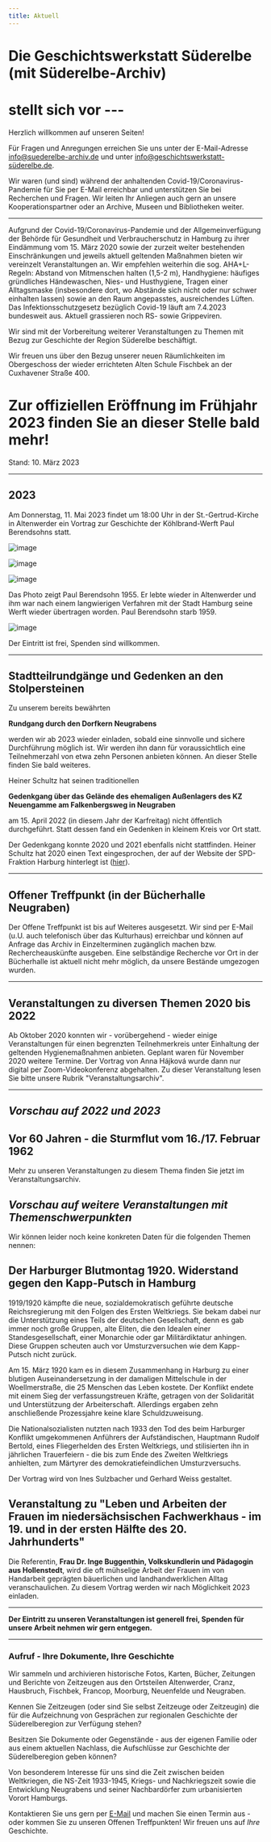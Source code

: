 ```yaml
---
title: Aktuell
---
```


# Die Geschichtswerkstatt Süderelbe (mit Süderelbe-Archiv)
# stellt sich vor ---

Herzlich willkommen auf unseren Seiten! 

Für Fragen und Anregungen erreichen Sie uns unter der E-Mail-Adresse [info@suederelbe-archiv.de](mailto:info@suederelbe-archiv.de) und unter [info@geschichtswerkstatt-süderelbe.de](mailto:info@geschichtswerkstatt-suederelbe.de).

Wir waren (und sind) während der anhaltenden Covid-19/Coronavirus-Pandemie für Sie per E-Mail erreichbar und unterstützen Sie bei Recherchen und Fragen.
Wir leiten Ihr Anliegen auch gern an unsere Kooperationspartner oder an Archive, Museen und Bibliotheken weiter.


* * *

Aufgrund der Covid-19/Coronavirus-Pandemie und der Allgemeinverfügung der Behörde für Gesundheit und Verbraucherschutz in Hamburg zu ihrer Eindämmung vom 15. März 2020 sowie der zurzeit weiter bestehenden Einschränkungen und jeweils aktuell geltenden Maßnahmen bieten wir vereinzelt Veranstaltungen an.
Wir empfehlen weiterhin die sog. AHA+L-Regeln: Abstand von Mitmenschen halten (1,5-2 m), Handhygiene: häufiges gründliches Händewaschen, Nies- und Husthygiene, Tragen einer Alltagsmaske (insbesondere dort, wo Abstände sich nicht oder nur schwer einhalten lassen) sowie an den Raum angepasstes, ausreichendes Lüften.
Das Infektionsschutzgesetz bezüglich Covid-19 läuft am 7.4.2023 bundesweit aus. Aktuell grassieren noch RS- sowie Grippeviren.

Wir sind mit der Vorbereitung weiterer Veranstaltungen zu Themen mit Bezug zur Geschichte der Region Süderelbe beschäftigt.

Wir freuen uns über den Bezug unserer neuen Räumlichkeiten im Obergeschoss der wieder errichteten Alten Schule Fischbek an der Cuxhavener Straße 400. 

# Zur offiziellen Eröffnung im Frühjahr 2023 finden Sie an dieser Stelle bald mehr!



Stand: 10. März 2023


* * *


## **2023**

Am Donnerstag, 11. Mai 2023 findet um 18:00 Uhr in der St.-Gertrud-Kirche in Altenwerder ein Vortrag zur Geschichte der Köhlbrand-Werft Paul Berendsohns statt. 

![image](https://user-images.githubusercontent.com/31505945/224285268-df5a1001-8bbe-4afc-a79a-bca918a380d1.png)

![image](https://user-images.githubusercontent.com/31505945/224285468-0e2bbb50-6bbf-406d-a12b-817bac2d730a.png)



![image](https://user-images.githubusercontent.com/31505945/224283154-5d76e8d6-c817-44fe-9015-b2dcdee28af1.png)


Das Photo zeigt Paul Berendsohn 1955. Er lebte wieder in Altenwerder und ihm war nach einem langwierigen Verfahren mit der Stadt Hamburg seine Werft wieder übertragen worden. Paul Berendsohn starb 1959.

![image](https://user-images.githubusercontent.com/31505945/224282652-ebc1c62a-f823-4f36-ad08-a43698d10b97.png)


Der Eintritt ist frei, Spenden sind willkommen.


* * *


## Stadtteilrundgänge und Gedenken an den Stolpersteinen


Zu unserem bereits bewährten 

**Rundgang durch den Dorfkern Neugrabens**

werden wir ab 2023 wieder einladen, sobald eine sinnvolle und sichere Durchführung möglich ist.
Wir werden ihn dann für voraussichtlich eine Teilnehmerzahl von etwa zehn Personen anbieten können.
An dieser Stelle finden Sie bald weiteres.


Heiner Schultz hat seinen traditionellen

**Gedenkgang über das Gelände des ehemaligen Außenlagers des KZ Neuengamme am Falkenbergsweg in Neugraben**

am 15. April 2022 (in diesem Jahr der Karfreitag) nicht öffentlich durchgeführt. Statt dessen fand ein Gedenken in kleinem Kreis vor Ort statt.

Der Gedenkgang konnte 2020 und 2021 ebenfalls nicht stattfinden. Heiner Schultz hat 2020 einen Text eingesprochen, der auf der Website der SPD-Fraktion Harburg hinterlegt ist ([hier](http://stage.spd-fraktion-harburg.de/2020/04/15/das-kz-vor-der-haustuer-gedenken-an-die-befreiung-15-april-2020/)).


* * *


## Offener Treffpunkt (in der Bücherhalle Neugraben)

Der Offene Treffpunkt ist bis auf Weiteres ausgesetzt. Wir sind per E-Mail (u.U. auch telefonisch über das Kulturhaus) erreichbar und können auf Anfrage das Archiv in Einzelterminen zugänglich machen bzw. Rechercheauskünfte ausgeben. Eine selbständige Recherche vor Ort in der Bücherhalle ist aktuell nicht mehr möglich, da unsere Bestände umgezogen wurden.

* * *

## **Veranstaltungen zu diversen Themen 2020 bis 2022**

Ab Oktober 2020 konnten wir - vorübergehend - wieder einige Veranstaltungen für einen begrenzten Teilnehmerkreis unter Einhaltung der geltenden Hygienemaßnahmen anbieten. Geplant waren für November 2020 weitere Termine. Der Vortrag von Anna Hájková wurde dann nur digital per Zoom-Videokonferenz abgehalten. Zu dieser Veranstaltung lesen Sie bitte unsere Rubrik "Veranstaltungsarchiv".


******      ******      ******      ******      ******      ******      ******      ******      ******      ******      ******      


## *Vorschau auf 2022 und 2023*

 
## **Vor 60 Jahren - die Sturmflut vom 16./17. Februar 1962**
Mehr zu unseren Veranstaltungen zu diesem Thema finden Sie jetzt im Veranstaltungsarchiv.


## *Vorschau auf weitere Veranstaltungen mit Themenschwerpunkten*

Wir können leider noch keine konkreten Daten für die folgenden Themen nennen:

## **Der Harburger Blutmontag 1920. Widerstand gegen den Kapp-Putsch in Hamburg**
1919/1920 kämpfte die neue, sozialdemokratisch geführte deutsche Reichsregierung mit den Folgen des Ersten Weltkriegs. Sie bekam dabei nur die Unterstützung eines Teils der deutschen Gesellschaft, denn es gab immer noch große Gruppen, alte Eliten, die den Idealen einer Standesgesellschaft, einer Monarchie oder gar Militärdiktatur anhingen. Diese Gruppen scheuten auch vor Umsturzversuchen wie dem Kapp-Putsch nicht zurück.

Am 15. März 1920 kam es in diesem Zusammenhang in Harburg zu einer blutigen Auseinandersetzung in der damaligen Mittelschule in der Woellmerstraße, die 25 Menschen das Leben kostete. Der Konflikt endete mit einem Sieg der verfassungstreuen Kräfte, getragen von der Solidarität und Unterstützung der Arbeiterschaft. Allerdings ergaben zehn anschließende Prozessjahre keine klare Schuldzuweisung.

Die Nationalsozialisten nutzten nach 1933 den Tod des beim Harburger Konflikt umgekommenen Anführers der Aufständischen, Hauptmann Rudolf Bertold, eines Fliegerhelden des Ersten Weltkriegs, und stilisierten ihn in jährlichen Trauerfeiern - die bis zum Ende des Zweiten Weltkriegs anhielten, zum Märtyrer des demokratiefeindlichen Umsturzversuchs.

Der Vortrag wird von Ines Sulzbacher und Gerhard Weiss gestaltet. 



## Veranstaltung zu "Leben und Arbeiten der Frauen im niedersächsischen Fachwerkhaus - im 19. und in der ersten Hälfte des 20. Jahrhunderts"
Die Referentin, **Frau Dr. Inge Buggenthin, Volkskundlerin und Pädagogin aus Hollenstedt**, wird die oft mühselige Arbeit der Frauen im von Handarbeit geprägten bäuerlichen und landhandwerklichen Alltag veranschaulichen. 
Zu diesem Vortrag werden wir nach Möglichkeit 2023 einladen.



* * *

**Der Eintritt zu unseren Veranstaltungen ist generell frei, Spenden für unsere Arbeit nehmen wir gern entgegen.**

* * *

### Aufruf - Ihre Dokumente, Ihre Geschichte

Wir sammeln und archivieren historische Fotos, Karten, Bücher, Zeitungen
und Berichte von Zeitzeugen aus den Ortsteilen Altenwerder, Cranz,
Hausbruch, Fischbek, Francop, Moorburg, Neuenfelde und Neugraben.

Kennen Sie Zeitzeugen (oder sind Sie selbst Zeitzeuge oder Zeitzeugin) die für die
Aufzeichnung von Gesprächen zur regionalen Geschichte der Süderelberegion zur Verfügung 
stehen?

Besitzen Sie Dokumente oder Gegenstände - aus der eigenen Familie oder aus
einem aktuellen Nachlass, die Aufschlüsse zur Geschichte der Süderelberegion
geben können?

Von besonderem Interesse für uns sind die Zeit zwischen beiden
Weltkriegen, die NS-Zeit 1933-1945, Kriegs- und Nachkriegszeit sowie die
Entwicklung Neugrabens und seiner Nachbardörfer zum urbanisierten Vorort Hamburgs.

Kontaktieren Sie uns gern per [E-Mail](mailto:info@suederelbe-archiv.de)
und machen Sie einen Termin aus - oder kommen Sie zu unseren Offenen
Treffpunkten! Wir freuen uns auf *Ihre* Geschichte.

